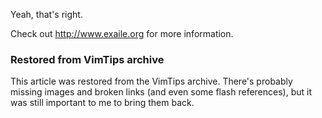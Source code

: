 <!-- :metadata:

title: Exaile 0.3b1 Released!
tags: Exaile, Programming, Linux, Python
publishedAt: 2009-08-15T16:21:16-07:00
summary:

Yeah, that's right.

Check out http://www.exaile.org for more information.

-->

Yeah, that's right.

Check out http://www.exaile.org for more information.

<div class="restored-from-archive">
  <h3>Restored from VimTips archive</h3>
  <p>
  This article was restored from the VimTips archive. There's probably
  missing images and broken links (and even some flash references), but it
  was still important to me to bring them back.
  </p>
</div>
